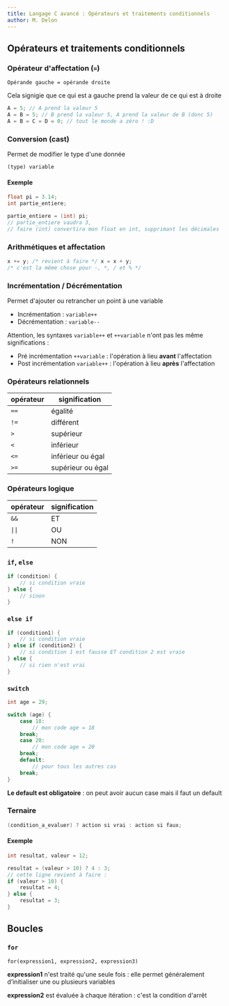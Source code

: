 ```yaml
---
title: Langage C avancé : Opérateurs et traitements conditionnels
author: M. Delon
---
```

Opérateurs et traitements conditionnels
----------

### Opérateur d'affectation (`=`)
```
Opérande gauche = opérande droite
```
Cela signigie que ce qui est a gauche prend la valeur de ce qui est à droite

```c
A = 5; // A prend la valeur 5
A = B = 5; // B prend la valeur 5, A prend la valeur de B (donc 5)
A = B = C = D = 0; // tout le monde a zéro ! :D
```

### Conversion (cast)

Permet de modifier le type d'une donnée

`(type) variable`

#### Exemple
```c
float pi = 3.14;
int partie_entiere;

partie_entiere = (int) pi;
// partie_entiere vaudra 3,
// faire (int) convertira mon float en int, supprimant les décimales
```

### Arithmétiques et affectation

```c
x += y; /* revient à faire */ x = x + y;
/* c'est la même chose pour -, *, / et % */
```

### Incrémentation / Décrémentation

Permet d'ajouter ou retrancher un point à une variable

* Incrémentation : `variable++`
* Décrémentation : `variable--`

Attention, les syntaxes `variable++` et `++variable` n'ont pas les même significations :

* Pré incrémentation `++variable` : l'opération à lieu **avant** l'affectation
* Post incrémentation `variable++` : l'opération à lieu **après** l'affectation


### Opérateurs relationnels

| opérateur | signification |
|-----------|---------------|
| `==` | égalité |
| `!=` | différent |
| `>`  | supérieur |
| `<`  | inférieur |
| `<=` | inférieur ou égal |
| `>=` | supérieur ou égal |

### Opérateurs logique

| opérateur | signification |
|-----------|---------------|
| `&&`       | ET |
| `\|\|`     | OU |
| `!`        | NON |

### `if`, `else`

```c
if (condition) {
	// si condition vraie
} else {
	// sinon
}
```

### `else if`

```c
if (condition1) {
	// si condition vraie
} else if (condition2) {
	// si condition 1 est fausse ET condition 2 est vraie
} else {
	// si rien n'est vrai
}
```

### `switch`

```c
int age = 29;

switch (age) {
	case 18: 
		// mon code age = 18
	break;
	case 20: 
		// mon code age = 20
	break;
	default:
		// pour tous les autres cas
	break;
}
```

**Le default est obligatoire** : on peut avoir aucun case mais il faut un default

### Ternaire

```c
(condition_a_evaluer) ? action si vrai : action si faux;
```

#### Exemple
```c
int resultat, valeur = 12;

resultat = (valeur > 10) ? 4 : 3;
// cette ligne revient à faire :
if (valeur > 10) {
	resultat = 4;
} else {
	resultat = 3;
}
```

## Boucles
### `for`
`for(expression1, expression2, expression3)`

**expression1** n'est traité qu'une seule fois : elle permet généralement d’initialiser une ou plusieurs variables

**expression2** est évaluée à chaque itération : c'est la condition d'arrêt

